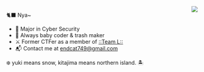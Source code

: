 <!-- <p align="center">
<img src="https://raw.githubusercontent.com/Endcat/Endcat/master/banner.png" />
</p> -->

<!-- <img src="https://count.getloli.com/get/@Endcat?theme=asoul" align="right"/> -->
<img src="https://osu-sig.vercel.app/card?user=Endcat&mode=std&lang=en&animation=true&mini=true" align="right"/>

🐈‍⬛ Nya~
- 🏫 Major in Cyber Security
- 🐤 Always baby coder & trash maker
- ⚔️ Former CTFer as a member of [::Team L::](https://l.xdsec.org/about.html)
- 📬 Contact me at [endcat749@gmail.com](mailto:endcat749@gmail.com)

❄️ yuki means snow, kitajima means northern island. 🏝️
